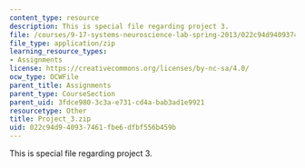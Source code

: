 ```yaml
---
content_type: resource
description: This is special file regarding project 3.
file: /courses/9-17-systems-neuroscience-lab-spring-2013/022c94d940937461fbe6dfbf556b459b_Project_3.zip
file_type: application/zip
learning_resource_types:
- Assignments
license: https://creativecommons.org/licenses/by-nc-sa/4.0/
ocw_type: OCWFile
parent_title: Assignments
parent_type: CourseSection
parent_uid: 3fdce980-3c3a-e731-cd4a-bab3ad1e9921
resourcetype: Other
title: Project_3.zip
uid: 022c94d9-4093-7461-fbe6-dfbf556b459b
---
```

This is special file regarding project 3.